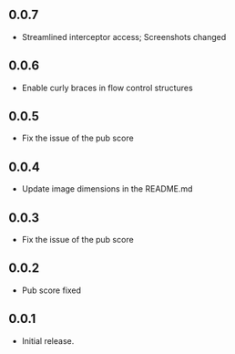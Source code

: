 ## 0.0.7

* Streamlined interceptor access; Screenshots changed

## 0.0.6

* Enable curly braces in flow control structures

## 0.0.5

* Fix the issue of the pub score

## 0.0.4

* Update image dimensions in the README.md

## 0.0.3

* Fix the issue of the pub score

## 0.0.2

* Pub score fixed

## 0.0.1

* Initial release.
